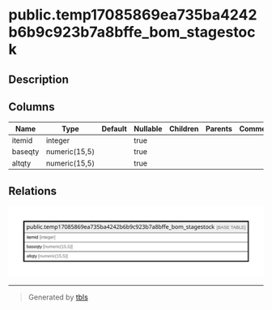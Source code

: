 # public.temp17085869ea735ba4242b6b9c923b7a8bffe_bom_stagestock

## Description

## Columns

| Name | Type | Default | Nullable | Children | Parents | Comment |
| ---- | ---- | ------- | -------- | -------- | ------- | ------- |
| itemid | integer |  | true |  |  |  |
| baseqty | numeric(15,5) |  | true |  |  |  |
| altqty | numeric(15,5) |  | true |  |  |  |

## Relations

![er](public.temp17085869ea735ba4242b6b9c923b7a8bffe_bom_stagestock.svg)

---

> Generated by [tbls](https://github.com/k1LoW/tbls)

